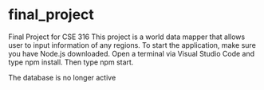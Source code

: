 # final_project
Final Project for CSE 316
This project is a world data mapper that allows user to input information of any regions.
To start the application, make sure you have Node.js downloaded.
Open a terminal via Visual Studio Code and type npm install.
Then type npm start.

The database is no longer active
